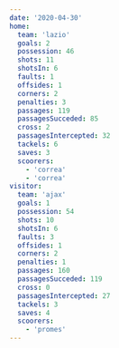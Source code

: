 ```yaml
---
date: '2020-04-30'
home:
  team: 'lazio'
  goals: 2
  possession: 46
  shots: 11
  shotsIn: 6
  faults: 1
  offsides: 1
  corners: 2
  penalties: 3
  passages: 119
  passagesSucceded: 85
  cross: 2
  passagesIntercepted: 32
  tackels: 6
  saves: 3
  scoorers:
    - 'correa'
    - 'correa'
visitor:
  team: 'ajax'
  goals: 1
  possession: 54
  shots: 10
  shotsIn: 6
  faults: 3
  offsides: 1
  corners: 2
  penalties: 1
  passages: 160
  passagesSucceded: 119
  cross: 0
  passagesIntercepted: 27
  tackels: 3
  saves: 4
  scoorers:
    - 'promes'
---
```

